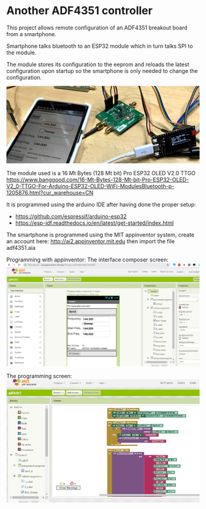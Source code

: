 # Another ADF4351 controller

This project allows remote configuration of an ADF4351 breakout board from a smartphone.

Smartphone talks bluetooth to an ESP32 module which in turn talks SPI to the module.

The module stores its configuration to the eeprom and reloads the latest configuration
upon startup so the smartphone is only needed to change the configuration.

![alt text](./ad4351_demo_pic.jpg)

The module used is a 16 Mt Bytes (128 Mt bit) Pro ESP32 OLED V2.0 TTGO 
https://www.banggood.com/16-Mt-Bytes-128-Mt-bit-Pro-ESP32-OLED-V2_0-TTGO-For-Arduino-ESP32-OLED-WiFi-ModulesBluetooth-p-1205876.html?cur_warehouse=CN

It is programmed using the arduino IDE after having done the proper setup:

- https://github.com/espressif/arduino-esp32
- https://esp-idf.readthedocs.io/en/latest/get-started/index.html

The smartphone is programmed using the MIT appinventor system, create an account here: http://ai2.appinventor.mit.edu
then import the file adf4351.aia

Programming with appinventor:
The interface composer screen:
![alt_text](./MIT_AppInventor_layout_screen.PNG)

The programming screen:
![alt_text](./MIT_Appinventor_block_programming.PNG)
